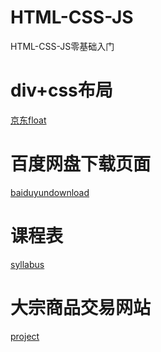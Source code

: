 # HTML-CSS-JS
HTML-CSS-JS零基础入门

# div+css布局
 [京东float](https://yanfeng12.github.io/HTML-CSS-JS/div-css/JD-float.html)

# 百度网盘下载页面
[baiduyundownload](https://yanfeng12.github.io/HTML-CSS-JS/Div-CSSExample/index.html)

# 课程表
[syllabus](https://yanfeng12.github.io/HTML-CSS-JS/table/72-syllabus.html)

# 大宗商品交易网站
[project](https://yanfeng12.github.io/HTML-CSS-JS/project/index.html)